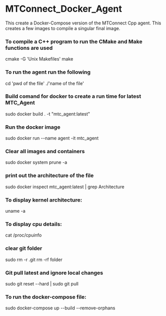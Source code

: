# MTConnect_Docker_Agent

This create a Docker-Compose version of the MTConnect Cpp agent. This creates a few images to compile a singular final image.

### To compile a C++ program to run the CMake and Make functions are used
cmake -G 'Unix Makefiles'
make

### To run the agent run the following 
cd 'pwd of the file'
./'name of the file'

### Build comand for docker to create a run time for latest MTC_Agent
sudo docker build . -t "mtc_agent:latest"

### Run the docker image
sudo docker run --name agent -it mtc_agent

### Clear all images and containers
sudo docker system prune -a

### print out the architecture of the file
sudo docker inspect mtc_agent:latest | grep Architecture

### To display kernel architecture: 
uname -a

### To display cpu details: 
cat /proc/cpuinfo

### clear git folder
sudo rm -r .git
rm -rf folder

### Git pull latest and ignore local changes
sudo git reset --hard | sudo git pull

### To run the docker-compose file:
sudo docker-compose up --build --remove-orphans
